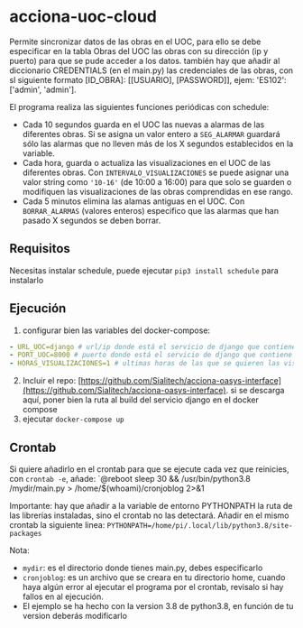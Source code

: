 # acciona-uoc-cloud

Permite sincronizar datos de las obras en el UOC, para ello se debe especificar en la tabla Obras del UOC las obras con su dirección (ip y puerto) para que se pude acceder a los datos. también hay que añadir al diccionario CREDENTIALS (en el main.py) las credenciales de las obras, con sl siguiente formato [ID_OBRA]: [[USUARIO], [PASSWORD]], ejem: 'ES102': ['admin', 'admin'].


El programa realiza las siguientes funciones periódicas con schedule:

- Cada 10 segundos guarda en el UOC las nuevas a alarmas de las diferentes obras. Si se asigna un valor entero a `SEG_ALARMAR` guardará sólo las alarmas que no lleven más de los X segundos establecidos en la variable.
- Cada hora, guarda o actualiza las visualizaciones en el UOC de las diferentes obras. Con `INTERVALO_VISUALIZACIONES` se puede asignar una valor string como `'10-16'` (de 10:00 a 16:00) para que solo se guarden o modifiquen las visualizaciones de las obras comprendidas en ese rango.
- Cada 5 minutos elimina las alamas antiguas en el UOC. Con `BORRAR_ALARMAS` (valores enteros) especifico que las alarmas que han pasado X segundos se deben borrar.


## Requisitos

Necesitas instalar schedule, puede ejecutar `pip3 install schedule` para instalarlo


## Ejecución
1. configurar bien las variables del docker-compose:
```yaml
- URL_UOC=django # url/ip donde está el servicio de django que contiene la API rest del UOC
- PORT_UOC=8000 # puerto donde está el servicio de django que contiene la API rest del UOC
- HORAS_VISUALIZACIONES=1 # ultimas horas de las que se quieren las visualizaciones. si es 1, se quieren visualizaciones de la última hora
```
2. Incluir el repo: [https://github.com/Sialitech/acciona-oasys-interface](https://github.com/Sialitech/acciona-oasys-interface). si se descarga aquí, poner bien la ruta al build del servicio django en el docker compose
3. ejecutar `docker-compose up`


## Crontab
Si quiere añadirlo en el crontab para que se ejecute cada vez que reinicies, con `crontab -e`, añade: 
`@reboot sleep 30 && /usr/bin/python3.8 /mydir/main.py > /home/$(whoami)/cronjoblog 2>&1

Importante: hay que añadir a la variable de entorno PYTHONPATH la ruta de las librerías instaladas, sino el crontab no las detectará. Añadir en el mismo crontab la siguiente linea:
    `PYTHONPATH=/home/pi/.local/lib/python3.8/site-packages`

Nota: 
- `mydir`: es el directorio donde tienes main.py, debes especificarlo
- `cronjoblog`: es un archivo que se creara en tu directorio home, cuando haya algún error al ejecutar el programa por el crontab, revisalo si hay fallos en al ejecución.
- El ejemplo se ha hecho con la version 3.8 de python3.8, en función de tu version deberás modificarlo 
